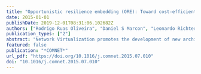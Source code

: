 ```yaml
---
title: "Opportunistic resilience embedding (ORE): Toward cost-efficient resilient virtual networks"
date: 2015-01-01
publishDate: 2019-12-01T08:31:06.102682Z
authors: ["Rodrigo Ruas Oliveira", "Daniel S Marcon", "Leonardo Richter Bays", "Miguel C Neves", "Luciano Paschoal Gaspary", "Deep Medhi", "Marinho P Barcellos"]
publication_types: ["2"]
abstract: "Network Virtualization promotes the development of new architectures and protocols by en- abling the creation ofmultiple virtual networks on top of the same physical substrate. One of its main advantages is the use of isolation to limit the scope of attacks – that is, avoiding traf- fic from one virtual network to interfere with the others. However, virtual networks are still vulnerable to disruptions on the underlying network. Particularly, high capacity physical links constitute good targets since they may be important for a large number of virtual networks. Previous work protects virtual networks by setting aside backup resources. Although effective, this kind of solution tends to be expensive, as backup resources increase the cost to infras- tructure providers and usually remain idle. This paper presents ORE (opportunistic resilience embedding), a novel embedding approach for protecting virtual links against substrate net- work disruptions. ORE's design is two-fold: while a proactive strategy embeds each virtual link into multiple substrate paths in order to mitigate the initial impact of a disruption, a reactive one attempts to recover any capacity affected by an underlying disruption. Both strategies are modeled as optimization problems. Additionally, since the embedding problem is NP-Hard, ORE uses a simulated annealing-based meta-heuristic to solve it efficiently. Numerical results show that ORE can provide resilience to disruptions at a lower cost."
featured: false
publication: "*COMNET*"
url_pdf: "https://doi.org/10.1016/j.comnet.2015.07.010"
doi: "10.1016/j.comnet.2015.07.010"
---
```


